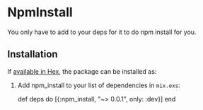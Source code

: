 # NpmInstall

You only have to add to your deps for it to do npm install for you.

## Installation

If [available in Hex](https://hex.pm/docs/publish), the package can be installed as:

  1. Add npm_install to your list of dependencies in `mix.exs`:

        def deps do
          [{:npm_install, "~> 0.0.1", only: :dev}]
        end
